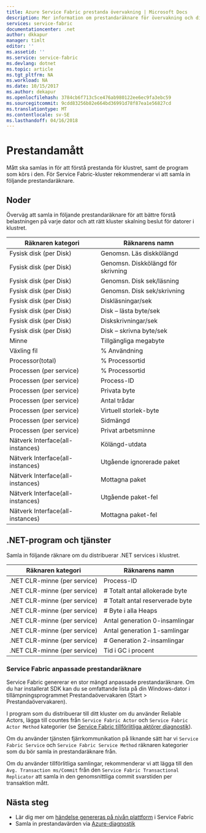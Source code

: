 ```yaml
---
title: Azure Service Fabric prestanda övervakning | Microsoft Docs
description: Mer information om prestandaräknare för övervakning och diagnostik av Azure Service Fabric-kluster.
services: service-fabric
documentationcenter: .net
author: dkkapur
manager: timlt
editor: ''
ms.assetid: ''
ms.service: service-fabric
ms.devlang: dotnet
ms.topic: article
ms.tgt_pltfrm: NA
ms.workload: NA
ms.date: 10/15/2017
ms.author: dekapur
ms.openlocfilehash: 3784cb6f713c5ce476ab980122ee6ec9fa3ebc59
ms.sourcegitcommit: 9cdd83256b82e664bd36991d78f87ea1e56827cd
ms.translationtype: MT
ms.contentlocale: sv-SE
ms.lasthandoff: 04/16/2018
---
```

# <a name="performance-metrics"></a>Prestandamått

Mått ska samlas in för att förstå prestanda för klustret, samt de program som körs i den. För Service Fabric-kluster rekommenderar vi att samla in följande prestandaräknare.

## <a name="nodes"></a>Noder

Överväg att samla in följande prestandaräknare för att bättre förstå belastningen på varje dator och att rätt kluster skalning beslut för datorer i klustret.

| Räknaren kategori | Räknarens namn |
| --- | --- |
| Fysisk disk (per Disk) | Genomsn. Läs diskkölängd |
| Fysisk disk (per Disk) | Genomsn. Diskkölängd för skrivning |
| Fysisk disk (per Disk) | Genomsn. Disk sek/läsning |
| Fysisk disk (per Disk) | Genomsn. Disk sek/skrivning |
| Fysisk disk (per Disk) | Diskläsningar/sek |
| Fysisk disk (per Disk) | Disk – lästa byte/sek |
| Fysisk disk (per Disk) | Diskskrivningar/sek |
| Fysisk disk (per Disk) | Disk – skrivna byte/sek |
| Minne | Tillgängliga megabyte |
| Växling fil | % Användning |
| Processor(total) | % Processortid |
| Processen (per service) | % Processortid |
| Processen (per service) | Process-ID |
| Processen (per service) | Privata byte |
| Processen (per service) | Antal trådar |
| Processen (per service) | Virtuell storlek-byte |
| Processen (per service) | Sidmängd |
| Processen (per service) | Privat arbetsminne |
| Nätverk Interface(all-instances) | Kölängd-utdata |
| Nätverk Interface(all-instances) | Utgående ignorerade paket |
| Nätverk Interface(all-instances) | Mottagna paket |
| Nätverk Interface(all-instances) | Utgående paket-fel |
| Nätverk Interface(all-instances) | Mottagna paket-fel |

## <a name="net-applications-and-services"></a>.NET-program och tjänster

Samla in följande räknare om du distribuerar .NET services i klustret. 

| Räknaren kategori | Räknarens namn |
| --- | --- |
| .NET CLR-minne (per service) | Process-ID |
| .NET CLR-minne (per service) | # Totalt antal allokerade byte |
| .NET CLR-minne (per service) | # Totalt antal reserverade byte |
| .NET CLR-minne (per service) | # Byte i alla Heaps |
| .NET CLR-minne (per service) | Antal generation 0-insamlingar |
| .NET CLR-minne (per service) | Antal generation 1-samlingar |
| .NET CLR-minne (per service) | # Generation 2-insamlingar |
| .NET CLR-minne (per service) | Tid i GC i procent |

### <a name="service-fabrics-custom-performance-counters"></a>Service Fabric anpassade prestandaräknare

Service Fabric genererar en stor mängd anpassade prestandaräknare. Om du har installerat SDK kan du se omfattande lista på din Windows-dator i tillämpningsprogrammet Prestandaövervakaren (Start > Prestandaövervakaren). 

I program som du distribuerar till ditt kluster om du använder Reliable Actors, lägga till countes från `Service Fabric Actor` och `Service Fabric Actor Method` kategorier (se [Service Fabric tillförlitliga aktörer diagnostik](service-fabric-reliable-actors-diagnostics.md)).

Om du använder tjänsten fjärrkommunikation på liknande sätt har vi `Service Fabric Service` och `Service Fabric Service Method` räknaren kategorier som du bör samla in prestandaräknare från. 

Om du använder tillförlitliga samlingar, rekommenderar vi att lägga till den `Avg. Transaction ms/Commit` från den `Service Fabric Transactional Replicator` att samla in den genomsnittliga commit svarstiden per transaktion mått.


## <a name="next-steps"></a>Nästa steg

* Lär dig mer om [händelse genereras på nivån plattform](service-fabric-diagnostics-event-generation-infra.md) i Service Fabric
* Samla in prestandavärden via [Azure-diagnostik](service-fabric-diagnostics-event-aggregation-wad.md)

